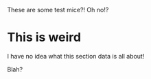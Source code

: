 These are some test mice?! Oh no!?

# This is weird

I have no idea what this section data is all about!

Blah?
